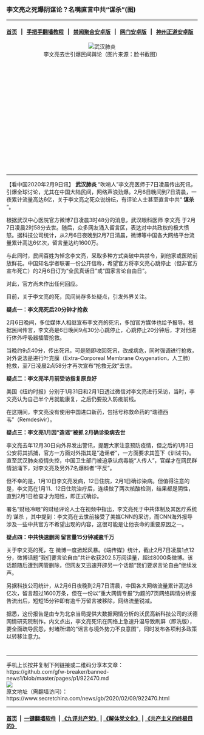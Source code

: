 ### 李文亮之死爆阴谋论？名嘴直言中共“谋杀”(图)
------------------------

#### [首页](https://github.com/gfw-breaker/banned-news1/blob/master/README.md) &nbsp;&nbsp;|&nbsp;&nbsp; [手把手翻墙教程](https://github.com/gfw-breaker/guides/wiki) &nbsp;&nbsp;|&nbsp;&nbsp; [禁闻聚合安卓版](https://github.com/gfw-breaker/bn-android) &nbsp;&nbsp;|&nbsp;&nbsp; [网门安卓版](https://github.com/oGate2/oGate) &nbsp;&nbsp;|&nbsp;&nbsp; [神州正道安卓版](https://github.com/SzzdOgate/update) 



<div class="article_right" style="fone-color:#000">
 <p style="text-align:center">
  <img alt="武汉肺炎" src="https://img3.secretchina.com/pic/2020/2-7/p2621591a948636900-ss.jpg"/>
  <br>
   李文亮去世引爆民间舆论（图片来源：脸书截图）
   <span id="hideid" name="hideid" style="color:red;display:none;">
    <span href="https://www.secretchina.com">
    </span>
   </span>
  </br>
 </p>
 <div id="txt-mid1-t21-2017">
  <ins class="adsbygoogle" data-ad-client="ca-pub-1276641434651360" data-ad-slot="2451032099" style="display:inline-block;width:336px;height:280px">
  </ins>
  

---


  </div>
 </div>
 <p>
  【看中国2020年2月9日讯】
  <strong>
   <span href="https://www.secretchina.com/news/gb/tag/武汉肺炎" target="_blank">
    武汉肺炎
   </span>
  </strong>
  “吹哨人”李文亮医师于7日凌晨传出死讯，引爆全球讨论，尤其在中国大陆民间，网络声浪劲爆。2月6日晚间到7日清晨，一夜累计流量高达6亿，关于李文亮之死众说纷纭，有评论人士甚至直言中共“
  <strong>
   谋杀
  </strong>
  ”。
  <span id="hideid" name="hideid" style="color:red;display:none;">
   <span href="https://www.secretchina.com">
   </span>
  </span>
 </p>
 <p>
  根据武汉中心医院官方微博7日凌晨3时48分的消息，武汉眼科医师
  <span href="https://www.secretchina.com/news/gb/tag/李文亮" target="_blank">
   李文亮
  </span>
  于2月7日凌晨2时58分去世。随后，众多网友涌入留言区，表达对中共政权的极大愤怒。据科技公司统计，从2月6日夜晚到2月7日清晨，微博等中国各大网络平台流量累计高达6亿次，留言量达约1600万。
 </p>
 <p>
  与此同时，民间百姓为悼念李文亮，采取多种方式突破中共禁令，到他家或医院前放鲜花。中国知名学者联署一份公开信称，希望官方将李文亮心跳停止（但非官方宣布死亡）的2月6日订为“全民真话日”或“国家言论自由日”。
 </p>
 <p>
  对此，官方尚未作出任何回应。
 </p>
 <p>
  目前，关于李文亮的死，民间尚存多处疑点，引发外界关注。
 </p>
 <p>
  <strong>
   疑点一：李文亮死后20分钟才抢救
  </strong>
 </p>
 <p>
  2月6日晚间，多位媒体人相继宣布李文亮的死讯，多加官方媒体也给予报导。根据民间传言，李文亮是6日晚间9点30分心跳停止，心跳停止20分钟后，才对他进行体外呼吸器插管抢救。
 </p>
 <p>
  当晚约9点40分，传出死讯，可是随即收回死讯，改成病危，同时强调进行抢救，对外说法是进行叶克膜（Extra-Corporeal Membrane Oxygenation，人工肺）抢救，至7日凌晨2点58分才再次宣布“抢救无效”去世。
 </p>
 <p>
  <strong>
   疑点二：李文亮半月前受访指复原良好
  </strong>
 </p>
 <p>
  美国《纽约时报》分别于1月31日和2月1日透过微信对李文亮进行采访，当时，李文亮认为自己半个月就能康复，之后仍要投入防疫前线。
 </p>
 <p>
  在这期间，李文亮没有使用中国进口新药，包括号称救命药的“瑞德西韦”（Remdesivir）。
 </p>
 <p>
  <strong>
   疑点三：李文亮1月因“造谣”被抓 2月确诊染病去世
  </strong>
 </p>
 <p>
  李文亮去年12月30日向外界发出警讯，提醒大家注意预防疫情，但之后的1月3日公安将其抓捕，官方一方面对外指其是“造谣者”，一方面要求其签下《训诫书》。直至武汉肺炎疫情失控，中国卫生部门被迫承认病毒能“人传人”，官媒才在网民群情汹涌下，对李文亮及另外7名爆料者“平反”。
 </p>
 <p>
  但不幸的是，1月10日李文亮发病，12日住院，2月1日确诊染病。但值得注意的是，李文亮在1月11、12日住院治疗后，连续做了两次核酸检测，结果都是阴性，直到2月1日检查才为阳性，即正式确诊。
 </p>
 <p>
  署名“财经冷眼”的财经评论人士在视频中指出，李文亮死于中共体制及其医疗系统的
  <span href="https://www.secretchina.com/news/gb/tag/谋杀" target="_blank">
   谋杀
  </span>
  ，其中提到：李文亮在去世前接受了美媒CNN的采访，而CNN海外报导涉及一些中共官方不希望出现的内容，这很可能是让他丧命的重要原因之一。
 </p>
 <p>
  <strong>
   疑点四：中共快速删网 留言量15分钟减逾千万
  </strong>
 </p>
 <p>
  关于李文亮的死，在 微博一度掀起风暴。《端传媒》统计，截止2月7日凌晨1点12分，微博话题“我们要言论自由”共计收获202.5万阅读量，超过8000条微博。该话题随后遭到网管删除，但网友又迅速开辟另一个话题“我们要求言论自由”继续发声。
 </p>
 <p>
  另据科技公司统计，从2月6日夜晚到2月7日清晨，中国各大网络流量累计高达6亿次，留言超过1600万条，但在一份以“重大网情专报”为题的7页网络舆情分析报告流出后，短短15分钟即有逾千万留言被移除，网络流量锐减。
 </p>
 <p>
  据悉，这份报告是由专为北京当局提供大数据网情分析的沃民高新科技公司的沃德网情研究院制作。内文点出，李文亮死讯在网络上急速升温导致刷屏（即洗版），要全面疏导民怨，封堵所谓的“谣言与境外势力不良意图”，同时发布各项利多政策以转移注意力。
  <center>
   <div>
    <div id="txt-mid2-t22-2017" style="display: block;  max-height: 351px;  overflow: hidden;">
     <div id="SC-21xxx">
     </div>
     <ins class="adsbygoogle" data-ad-client="ca-pub-1276641434651360" data-ad-format="auto" data-ad-slot="4301710469" data-full-width-responsive="true" style="display:block">
     </ins>
    </div>
   </div>
  </center>
  <div style="padding-top:12px;">
  </div>
 </p>
</div>

<hr/>
手机上长按并复制下列链接或二维码分享本文章：<br/>
https://github.com/gfw-breaker/banned-news1/blob/master/pages/p1/922470.md <br/>
<a href='https://github.com/gfw-breaker/banned-news1/blob/master/pages/p1/922470.md'><img src='https://github.com/gfw-breaker/banned-news1/blob/master/pages/p1/922470.md.png'/></a> <br/>
原文地址（需翻墙访问）：https://www.secretchina.com/news/gb/2020/02/09/922470.html


------------------------
#### [首页](https://github.com/gfw-breaker/banned-news1/blob/master/README.md) &nbsp;|&nbsp; [一键翻墙软件](https://github.com/gfw-breaker/nogfw/blob/master/README.md) &nbsp;| [《九评共产党》](https://github.com/gfw-breaker/9ping.md/blob/master/README.md#九评之一评共产党是什么) | [《解体党文化》](https://github.com/gfw-breaker/jtdwh.md/blob/master/README.md) | [《共产主义的终极目的》](https://github.com/gfw-breaker/gczydzjmd.md/blob/master/README.md)


<img src='http://gfw-breaker.win/banned-news/pages/p1/922470.md' width='0px' height='0px'/>